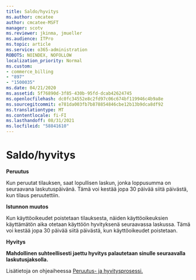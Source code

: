 ```yaml
---
title: Saldo/hyvitys
ms.author: cmcatee
author: cmcatee-MSFT
manager: scotv
ms.reviewer: jkinma, jmueller
ms.audience: ITPro
ms.topic: article
ms.service: o365-administration
ROBOTS: NOINDEX, NOFOLLOW
localization_priority: Normal
ms.custom:
- commerce_billing
- "897"
- "1500035"
ms.date: 04/21/2020
ms.assetid: 5f76890d-3f85-430b-95fd-dcab42624745
ms.openlocfilehash: dc0fc34552e8c2fd97c06c674bf119946c4b9a8e
ms.sourcegitcommit: e781da003fb7b878854846cbe12b13b9dca8df92
ms.translationtype: MT
ms.contentlocale: fi-FI
ms.lasthandoff: 08/31/2021
ms.locfileid: "58841610"
---
```

# <a name="creditrefund"></a>Saldo/hyvitys

**Peruutus**
  
Kun peruutat tilauksen, saat lopullisen laskun, jonka loppusumma on seuraavana laskutuspäivänä. Tämä voi kestää jopa 30 päivää siitä päivästä, kun tilaus peruutettiin.
  
**Istunnon muutos**
  
Kun käyttöoikeudet poistetaan tilauksesta, näiden käyttöoikeuksien käyttämätön aika otetaan käyttöön hyvityksenä seuraavassa laskussa. Tämä voi kestää jopa 30 päivää siitä päivästä, kun käyttöoikeudet poistetaan.

**Hyvitys**

**Mahdollinen suhteellisesti jaettu hyvitys palautetaan sinulle seuraavalla laskutusjaksolla.**

Lisätietoja on ohjeaiheessa [Peruutus- ja hyvitysprosessi.](https://docs.microsoft.com/microsoft-365/commerce/subscriptions/cancel-your-subscription) 
